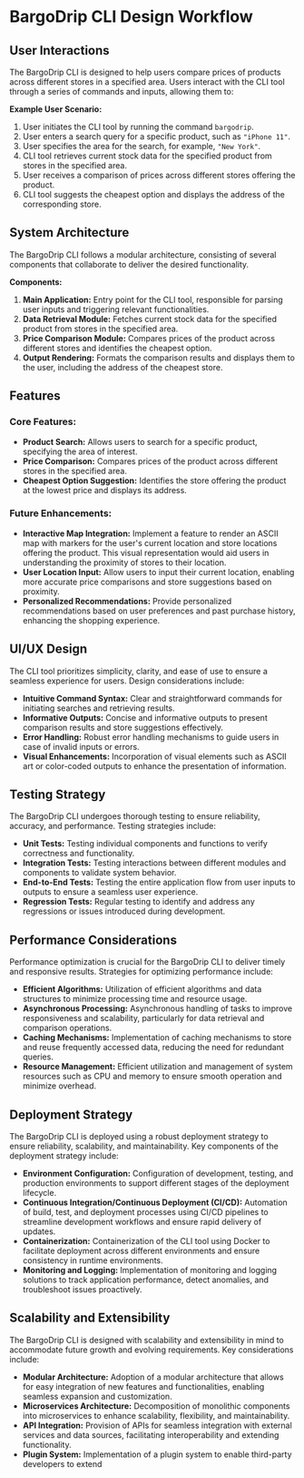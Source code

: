 # BargoDrip CLI Design Workflow

## User Interactions

The BargoDrip CLI is designed to help users compare prices of products across different stores in a specified area. Users interact with the CLI tool through a series of commands and inputs, allowing them to:

**Example User Scenario:**

1. User initiates the CLI tool by running the command `bargodrip`.
2. User enters a search query for a specific product, such as `"iPhone 11"`.
3. User specifies the area for the search, for example, `"New York"`.
4. CLI tool retrieves current stock data for the specified product from stores in the specified area.
5. User receives a comparison of prices across different stores offering the product.
6. CLI tool suggests the cheapest option and displays the address of the corresponding store.

## System Architecture

The BargoDrip CLI follows a modular architecture, consisting of several components that collaborate to deliver the desired functionality.

**Components:**

1. **Main Application:** Entry point for the CLI tool, responsible for parsing user inputs and triggering relevant functionalities.
2. **Data Retrieval Module:** Fetches current stock data for the specified product from stores in the specified area.
3. **Price Comparison Module:** Compares prices of the product across different stores and identifies the cheapest option.
4. **Output Rendering:** Formats the comparison results and displays them to the user, including the address of the cheapest store.

## Features

### Core Features:
- **Product Search:** Allows users to search for a specific product, specifying the area of interest.
- **Price Comparison:** Compares prices of the product across different stores in the specified area.
- **Cheapest Option Suggestion:** Identifies the store offering the product at the lowest price and displays its address.

### Future Enhancements:
- **Interactive Map Integration:** Implement a feature to render an ASCII map with markers for the user's current location and store locations offering the product. This visual representation would aid users in understanding the proximity of stores to their location.
- **User Location Input:** Allow users to input their current location, enabling more accurate price comparisons and store suggestions based on proximity.
- **Personalized Recommendations:** Provide personalized recommendations based on user preferences and past purchase history, enhancing the shopping experience.

## UI/UX Design

The CLI tool prioritizes simplicity, clarity, and ease of use to ensure a seamless experience for users. Design considerations include:

- **Intuitive Command Syntax:** Clear and straightforward commands for initiating searches and retrieving results.
- **Informative Outputs:** Concise and informative outputs to present comparison results and store suggestions effectively.
- **Error Handling:** Robust error handling mechanisms to guide users in case of invalid inputs or errors.
- **Visual Enhancements:** Incorporation of visual elements such as ASCII art or color-coded outputs to enhance the presentation of information.

## Testing Strategy

The BargoDrip CLI undergoes thorough testing to ensure reliability, accuracy, and performance. Testing strategies include:

- **Unit Tests:** Testing individual components and functions to verify correctness and functionality.
- **Integration Tests:** Testing interactions between different modules and components to validate system behavior.
- **End-to-End Tests:** Testing the entire application flow from user inputs to outputs to ensure a seamless user experience.
- **Regression Tests:** Regular testing to identify and address any regressions or issues introduced during development.

## Performance Considerations

Performance optimization is crucial for the BargoDrip CLI to deliver timely and responsive results. Strategies for optimizing performance include:

- **Efficient Algorithms:** Utilization of efficient algorithms and data structures to minimize processing time and resource usage.
- **Asynchronous Processing:** Asynchronous handling of tasks to improve responsiveness and scalability, particularly for data retrieval and comparison operations.
- **Caching Mechanisms:** Implementation of caching mechanisms to store and reuse frequently accessed data, reducing the need for redundant queries.
- **Resource Management:** Efficient utilization and management of system resources such as CPU and memory to ensure smooth operation and minimize overhead.

## Deployment Strategy

The BargoDrip CLI is deployed using a robust deployment strategy to ensure reliability, scalability, and maintainability. Key components of the deployment strategy include:

- **Environment Configuration:** Configuration of development, testing, and production environments to support different stages of the deployment lifecycle.
- **Continuous Integration/Continuous Deployment (CI/CD):** Automation of build, test, and deployment processes using CI/CD pipelines to streamline development workflows and ensure rapid delivery of updates.
- **Containerization:** Containerization of the CLI tool using Docker to facilitate deployment across different environments and ensure consistency in runtime environments.
- **Monitoring and Logging:** Implementation of monitoring and logging solutions to track application performance, detect anomalies, and troubleshoot issues proactively.

## Scalability and Extensibility

The BargoDrip CLI is designed with scalability and extensibility in mind to accommodate future growth and evolving requirements. Key considerations include:

- **Modular Architecture:** Adoption of a modular architecture that allows for easy integration of new features and functionalities, enabling seamless expansion and customization.
- **Microservices Architecture:** Decomposition of monolithic components into microservices to enhance scalability, flexibility, and maintainability.
- **API Integration:** Provision of APIs for seamless integration with external services and data sources, facilitating interoperability and extending functionality.
- **Plugin System:** Implementation of a plugin system to enable third-party developers to extend
